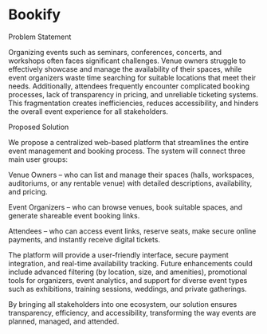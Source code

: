# Bookify

Problem Statement

Organizing events such as seminars, conferences, concerts, and workshops often faces significant challenges. Venue owners struggle to effectively showcase and manage the availability of their spaces, while event organizers waste time searching for suitable locations that meet their needs. Additionally, attendees frequently encounter complicated booking processes, lack of transparency in pricing, and unreliable ticketing systems. This fragmentation creates inefficiencies, reduces accessibility, and hinders the overall event experience for all stakeholders.

Proposed Solution

We propose a centralized web-based platform that streamlines the entire event management and booking process. The system will connect three main user groups:

Venue Owners – who can list and manage their spaces (halls, workspaces, auditoriums, or any rentable venue) with detailed descriptions, availability, and pricing.

Event Organizers – who can browse venues, book suitable spaces, and generate shareable event booking links.

Attendees – who can access event links, reserve seats, make secure online payments, and instantly receive digital tickets.

The platform will provide a user-friendly interface, secure payment integration, and real-time availability tracking. Future enhancements could include advanced filtering (by location, size, and amenities), promotional tools for organizers, event analytics, and support for diverse event types such as exhibitions, training sessions, weddings, and private gatherings.

By bringing all stakeholders into one ecosystem, our solution ensures transparency, efficiency, and accessibility, transforming the way events are planned, managed, and attended.
